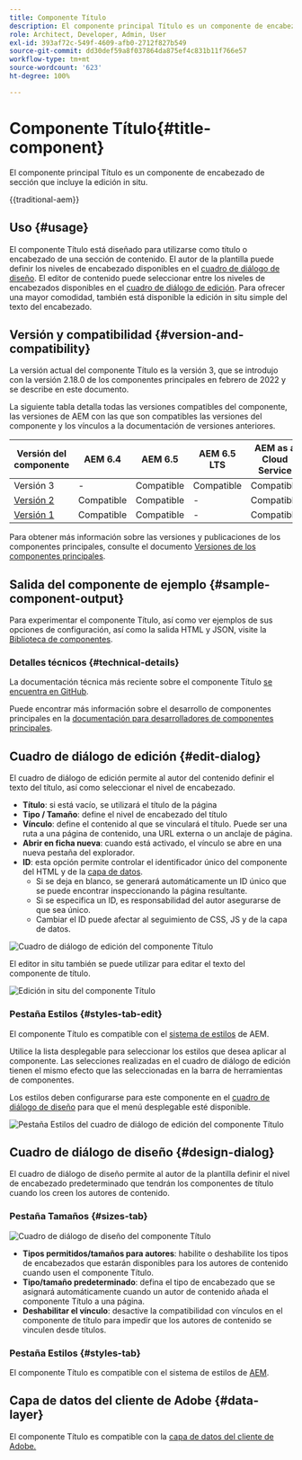 ```yaml
---
title: Componente Título
description: El componente principal Título es un componente de encabezado de sección que incluye la edición in situ.
role: Architect, Developer, Admin, User
exl-id: 393af72c-549f-4609-afb0-2712f827b549
source-git-commit: dd30def59a8f037864da875ef4c831b11f766e57
workflow-type: tm+mt
source-wordcount: '623'
ht-degree: 100%

---
```



# Componente Título{#title-component}

El componente principal Título es un componente de encabezado de sección que incluye la edición in situ.

{{traditional-aem}}

## Uso {#usage}

El componente Título está diseñado para utilizarse como título o encabezado de una sección de contenido. El autor de la plantilla puede definir los niveles de encabezado disponibles en el [cuadro de diálogo de diseño](#design-dialog). El editor de contenido puede seleccionar entre los niveles de encabezados disponibles en el [cuadro de diálogo de edición](#edit-dialog). Para ofrecer una mayor comodidad, también está disponible la edición in situ simple del texto del encabezado.

## Versión y compatibilidad {#version-and-compatibility}

La versión actual del componente Título es la versión 3, que se introdujo con la versión 2.18.0 de los componentes principales en febrero de 2022 y se describe en este documento.

La siguiente tabla detalla todas las versiones compatibles del componente, las versiones de AEM con las que son compatibles las versiones del componente y los vínculos a la documentación de versiones anteriores.

| Versión del componente | AEM 6.4 | AEM 6.5 | AEM 6.5 LTS | AEM as a Cloud Service |
|---|---|---|---|---|
| Versión 3 | - | Compatible | Compatible | Compatible |
| [Versión 2](v2/title.md) | Compatible | Compatible | - | Compatible |
| [Versión 1](v1/title-v1.md) | Compatible | Compatible | - | Compatible |

Para obtener más información sobre las versiones y publicaciones de los componentes principales, consulte el documento [Versiones de los componentes principales](/help/versions.md).

## Salida del componente de ejemplo {#sample-component-output}

Para experimentar el componente Título, así como ver ejemplos de sus opciones de configuración, así como la salida HTML y JSON, visite la [Biblioteca de componentes](https://adobe.com/go/aem_cmp_library_title_es).

### Detalles técnicos {#technical-details}

La documentación técnica más reciente sobre el componente Título [se encuentra en GitHub](https://adobe.com/go/aem_cmp_tech_title_v3_es).

Puede encontrar más información sobre el desarrollo de componentes principales en la [documentación para desarrolladores de componentes principales](/help/developing/overview.md).

## Cuadro de diálogo de edición {#edit-dialog}

El cuadro de diálogo de edición permite al autor del contenido definir el texto del título, así como seleccionar el nivel de encabezado.

* **Título**: si está vacío, se utilizará el título de la página
* **Tipo / Tamaño**: define el nivel de encabezado del título
* **Vínculo**: define el contenido al que se vinculará el título. Puede ser una ruta a una página de contenido, una URL externa o un anclaje de página.
* **Abrir en ficha nueva**: cuando está activado, el vínculo se abre en una nueva pestaña del explorador.
* **ID**: esta opción permite controlar el identificador único del componente del HTML y de la [capa de datos](/help/developing/data-layer/overview.md).
   * Si se deja en blanco, se generará automáticamente un ID único que se puede encontrar inspeccionando la página resultante.
   * Si se especifica un ID, es responsabilidad del autor asegurarse de que sea único.
   * Cambiar el ID puede afectar al seguimiento de CSS, JS y de la capa de datos.

![Cuadro de diálogo de edición del componente Título](/help/assets/title-edit.png)

El editor in situ también se puede utilizar para editar el texto del componente de título.

![Edición in situ del componente Título](/help/assets/title-edit-inline.png)

### Pestaña Estilos {#styles-tab-edit}

El componente Título es compatible con el [sistema de estilos](/help/get-started/authoring.md#component-styling) de AEM.

Utilice la lista desplegable para seleccionar los estilos que desea aplicar al componente. Las selecciones realizadas en el cuadro de diálogo de edición tienen el mismo efecto que las seleccionadas en la barra de herramientas de componentes.

Los estilos deben configurarse para este componente en el [cuadro de diálogo de diseño](#design-dialog) para que el menú desplegable esté disponible.

![Pestaña Estilos del cuadro de diálogo de edición del componente Título](/help/assets/title-edit-styles.png)

## Cuadro de diálogo de diseño {#design-dialog}

El cuadro de diálogo de diseño permite al autor de la plantilla definir el nivel de encabezado predeterminado que tendrán los componentes de título cuando los creen los autores de contenido.

### Pestaña Tamaños {#sizes-tab}

![Cuadro de diálogo de diseño del componente Título](/help/assets/title-design.png)

* **Tipos permitidos/tamaños para autores**: habilite o deshabilite los tipos de encabezados que estarán disponibles para los autores de contenido cuando usen el componente Título.
* **Tipo/tamaño predeterminado**: defina el tipo de encabezado que se asignará automáticamente cuando un autor de contenido añada el componente Título a una página.
* **Deshabilitar el vínculo**: desactive la compatibilidad con vínculos en el componente de título para impedir que los autores de contenido se vinculen desde títulos.

### Pestaña Estilos {#styles-tab}

El componente Título es compatible con el sistema de estilos de [AEM](/help/get-started/authoring.md#component-styling).

## Capa de datos del cliente de Adobe {#data-layer}

El componente Título es compatible con la [capa de datos del cliente de Adobe.](/help/developing/data-layer/overview.md)
